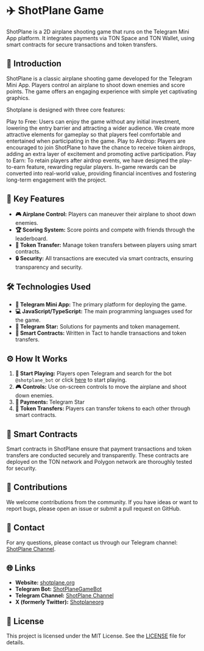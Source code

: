 # ✈️ ShotPlane Game

ShotPlane is a 2D airplane shooting game that runs on the Telegram Mini App platform. It integrates payments via TON Space and TON Wallet, using smart contracts for secure transactions and token transfers.

## 📖 Introduction

ShotPlane is a classic airplane shooting game developed for the Telegram Mini App. Players control an airplane to shoot down enemies and score points. The game offers an engaging experience with simple yet captivating graphics.

Shotplane is designed with three core features:

Play to Free: Users can enjoy the game without any initial investment, lowering the entry barrier and attracting a wider audience. We create more attractive elements for gameplay so that players feel comfortable and entertained when participating in the game.
Play to Airdrop: Players are encouraged to join ShotPlane to have the chance to receive token airdrops, adding an extra layer of excitement and promoting active participation.
Play to Earn: To retain players after airdrop events, we have designed the play-to-earn feature, rewarding regular players. In-game rewards can be converted into real-world value, providing financial incentives and fostering long-term engagement with the project.

## 🔑 Key Features

- **🎮 Airplane Control:** Players can maneuver their airplane to shoot down enemies.
- **🏆 Scoring System:** Score points and compete with friends through the leaderboard.
- **🔄 Token Transfer:** Manage token transfers between players using smart contracts.
- **🔒 Security:** All transactions are executed via smart contracts, ensuring transparency and security.

## 🛠️ Technologies Used

- **📱 Telegram Mini App:** The primary platform for deploying the game.
- **💻 JavaScript/TypeScript:** The main programming languages used for the game.
- **💼 Telegram Star:** Solutions for payments and token management.
- **📝 Smart Contracts:** Written in Tact to handle transactions and token transfers.

## ⚙️ How It Works

1. **🚀 Start Playing:** Players open Telegram and search for the bot `@shotplane_bot` or click [here](https://t.me/shotplane_bot) to start playing.
2. **🎮 Controls:** Use on-screen controls to move the airplane and shoot down enemies.
3. **💸 Payments:** Telegram Star
4. **🔄 Token Transfers:** Players can transfer tokens to each other through smart contracts.

## 📝 Smart Contracts

Smart contracts in ShotPlane ensure that payment transactions and token transfers are conducted securely and transparently. These contracts are deployed on the TON network and Polygon network are thoroughly tested for security.

## 🤝 Contributions

We welcome contributions from the community. If you have ideas or want to report bugs, please open an issue or submit a pull request on GitHub.

## 📱 Contact

For any questions, please contact us through our Telegram channel: [ShotPlane Channel](https://t.me/shotplane).

## 🌐 Links

- **Website:** [shotplane.org](https://shotplane.org/)
- **Telegram Bot:** [ShotPlaneGameBot](https://t.me/shotplane_bot)
- **Telegram Channel:** [ShotPlane Channel](https://t.me/shotplane)
- **X (formerly Twitter):** [Shotplaneorg](https://x.com/Shotplaneorg)

## 📄 License

This project is licensed under the MIT License. See the [LICENSE](LICENSE) file for details.
